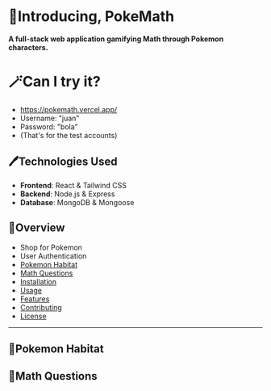 # 🐧Introducing, PokeMath

**A full-stack web application gamifying Math through Pokemon characters.**

# 🪄Can I try it?

- https://pokemath.vercel.app/ 
- Username: "juan"
- Password: "bola"
- (That's for the test accounts)

## 🖊️Technologies Used
- **Frontend**: React & Tailwind CSS
- **Backend**: Node.js & Express
- **Database**: MongoDB & Mongoose

## 🐼Overview
- Shop for Pokemon
- User Authentication
- [Pokemon Habitat](#pokemon-habitat)
- [Math Questions](#math-questions)
- [Installation](#installation)
- [Usage](#usage)
- [Features](#features)
- [Contributing](#contributing)
- [License](#license)

---

## 🦖Pokemon Habitat

## 🤖Math Questions
